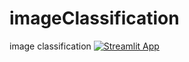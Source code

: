 # imageClassification
image classification
[![Streamlit App](https://static.streamlit.io/badges/streamlit_badge_black_white.svg)](https://share.streamlit.io/abdoulaye2711/imageclassification/main/app.py/)
